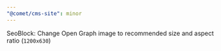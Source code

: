 ```yaml
---
"@comet/cms-site": minor
---
```


SeoBlock: Change Open Graph image to recommended size and aspect ratio (`1200x630`)
